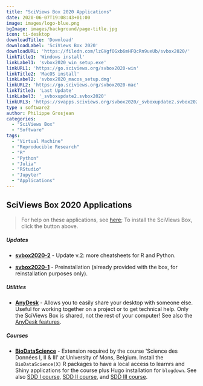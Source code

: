 ```yaml
---
title: "SciViews Box 2020 Applications"
date: 2020-06-07T19:08:43+01:00
image: images/logo-blue.png
bgImage: images/background/page-title.jpg
icon: ti-desktop
downloadTitle: 'Download'
downloadLabel: 'SciViews Box 2020'
downloadURL: 'https://filedn.com/lzGVgfOGxb6mHFQcRn9ueUb/svbox2020/'
linkTitle1: 'Windows install'
linkLabel1: 'svbox2020_win_setup.exe'
linkURL1: 'https://go.sciviews.org/svbox2020-win'
linkTitle2: 'MacOS install'
linkLabel2: 'svbox2020_macos_setup.dmg'
linkURL2: 'https://go.sciviews.org/svbox2020-mac'
linkTitle3: 'Last Update'
linkLabel3: '_svboxupdate2.svbox2020'
linkURL3: 'https://svapps.sciviews.org/svbox2020/_svboxupdate2.svbox2020'
type : software2
author: Philippe Grosjean
categories: 
  - "SciViews Box"
  - "Software"
tags:
  - "Virtual Machine"
  - "Reproducible Research"
  - "R"
  - "Python"
  - "Julia"
  - "RStudio"
  - "Jupyter"
  - "Applications"
---
```


## SciViews Box 2020 Applications

>For help on these applications, see [here](../apps); To install the SciViews Box, click the button above.

#####  Updates

- **[svbox2020-2](https://svapps.sciviews.org/svbox2020/02svboxupdate.svbox2020)** - Update v.2: more cheatsheets for R and Python.

- **[svbox2020-1](https://svapps.sciviews.org/svbox2020/01svboxupdate.svbox2020)** - Preinstallation (already provided with the box, for reinstallation purposes only).

##### Utilities

- **[AnyDesk](https://svapps.sciviews.org/svbox2020/AnyDesk.svbox2020)** - Allows you to easily share your desktop with someone else. Useful for working together on a project or to get technical help. Only the SciViews Box is shared, not the rest of your computer! See also the [AnyDesk features](https://anydesk.com/en/features).

##### Courses

- **[BioDataScience](https://svapps.sciviews.org/svbox2020/BioDataScience.svbox2020)** - Extension required by the course 'Science des Données I, II & III' at University of Mons, Belgium. Install the `BioDataScience(X)` R packages to have a local access to learnrs and Shiny applications for the course plus Hugo installation for `blogdown`. See also [SDD I course](https://wp.sciviews.org/sdd-umons/), [SDD II course](https://wp.sciviews.org/sdd-umons2/), and [SDD III course](https://wp.sciviews.org/sdd-umons3/).
